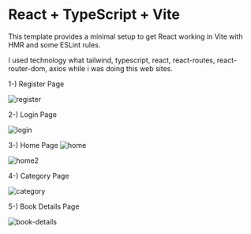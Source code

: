 # React + TypeScript + Vite

This template provides a minimal setup to get React working in Vite with HMR and some ESLint rules.

I used technology what tailwind, typescript, react, react-routes, react-router-dom, axios while i was doing this web sites.

1-) Register Page

![register](https://github.com/ArdicMehmet/Fg8Lr/assets/48796920/5129bb7d-6e96-48ef-a289-0a54ce8ebecf)

2-) Login Page

![login](https://github.com/ArdicMehmet/Fg8Lr/assets/48796920/f15d666a-2728-4ad6-aa35-d8144158f303)

3-) Home Page 
![home](https://github.com/ArdicMehmet/Fg8Lr/assets/48796920/7812102b-c609-4ca5-a408-d6ab3f06c94f)

![home2](https://github.com/ArdicMehmet/Fg8Lr/assets/48796920/4fe72e2f-ceeb-4f4d-888a-fec9d67bce74)

4-) Category Page

![category](https://github.com/ArdicMehmet/Fg8Lr/assets/48796920/4bf3f86e-9cf3-4b24-8437-81c363f38ec8)

5-) Book Details Page

![book-details](https://github.com/ArdicMehmet/Fg8Lr/assets/48796920/d120af1c-c9d8-4f39-ac92-c289630d6515)



